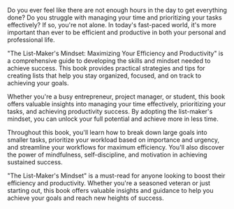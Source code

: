 Do you ever feel like there are not enough hours in the day to get everything done? Do you struggle with managing your time and prioritizing your tasks effectively? If so, you're not alone. In today's fast-paced world, it's more important than ever to be efficient and productive in both your personal and professional life.

"The List-Maker's Mindset: Maximizing Your Efficiency and Productivity" is a comprehensive guide to developing the skills and mindset needed to achieve success. This book provides practical strategies and tips for creating lists that help you stay organized, focused, and on track to achieving your goals.

Whether you're a busy entrepreneur, project manager, or student, this book offers valuable insights into managing your time effectively, prioritizing your tasks, and achieving productivity success. By adopting the list-maker's mindset, you can unlock your full potential and achieve more in less time.

Throughout this book, you'll learn how to break down large goals into smaller tasks, prioritize your workload based on importance and urgency, and streamline your workflows for maximum efficiency. You'll also discover the power of mindfulness, self-discipline, and motivation in achieving sustained success.

"The List-Maker's Mindset" is a must-read for anyone looking to boost their efficiency and productivity. Whether you're a seasoned veteran or just starting out, this book offers valuable insights and guidance to help you achieve your goals and reach new heights of success.


